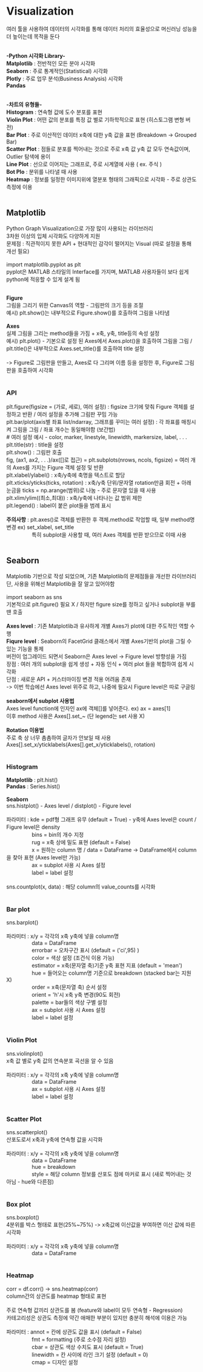 # **Visualization**
여러 툴을 사용하여 데이터의 시각화를 통해 데이터 처리의 효율성으로 머신러닝 성능을 더 높이는데 목적을 둔다 </br></br>

**-Python 시각화 Library-** </br>
**Matplotlib** : 전반적인 모든 분야 시각화</br>
**Seaborn** : 주로 통계적인(Statistical) 시각화</br>
**Plotly** : 주로 업무 분석(Business Analysis) 시각화 </br>
**Pandas**</br></br>

**-차트의 유형들-** </br> 
**Histogram** : 연속형 값에 도수 분포를 표현</br>
**Violin Plot** : 어떤 값의 분포를 특정 값 별로 기하학적으로 표현 (히스토그램 변형 버전)</br> 
**Bar Plot** : 주로 이산적인 데이터 x축에 대한 y축 값을 표현 (Breakdown -> Grouped Bar)</br> 
**Scatter Plot** : 점들로 분포를 찍어내는 것으로 주로 x축 값 y축 값 모두 연속값이며, Outlier 탐색에 용이</br> 
**Line Plot** : 선으로 이어지는 그래프로, 주로 시계열에 사용 ( ex. 주식 )</br>
**Bot Plo** : 분위를 나타낼 때 사용 </br>
**Heatmap** : 정보를 일정한 이미지위에 열분포 형태의 그래픽으로 시각화 - 주로 상관도 측정에 이용 </br></br> 

## **Matplotlib**
Python Graph Visualization으로 가장 많이 사용되는 라이브러리 </br>
3차원 이상의 입체 시각화도 다양하게 지원</br>
문제점 : 직관적이지 못한 API + 현대적인 감각이 떨어지는 Visual (따로 설정을 통해 개선 필요) </br></br>
import matplotlib.pyplot as plt </br>
pyplot은 MATLAB 스타일의 Interface를 가지며, MATLAB 사용자들이 보다 쉽게 python에 적응할 수 있게 설계 됨</br></br>

**Figure** </br>
그림을 그리기 위한 Canvas의 역할 - 그림판의 크기 등을 조절</br>
예시\) plt.show()는 내부적으로 Figure.show()를 호출하여 그림을 나타냄
</br></br>
**Axes** </br>
실제 그림을 그리는 method들을 가짐 + x축, y축, title등의 속성 설정 </br>
예시\) plt.plot() - 기본으로 설정 된 Axes에서 Axes.plot()을 호출하여 그림을 그림 / plt.title()은 내부적으로 Axes.set_title()를 호출하여 title 설정</br></br>
-> Figure로 그림판을 만들고, Axes로 다 그리며 이름 등을 설정한 후, Figure로 그림판을 호출하여 시각화</br></br>

### **API**
plt.figure(figsize = (가로, 세로), 여러 설정) : figsize 크기에 맞춰 Figure 객체를 설정하고 반환 / 여러 설정을 추가해 그림판 꾸밈 가능</br>
plt.bar/plot(axis별 좌표 list/ndarray, 그래프를 꾸미는 여러 설정) : 각 좌표를 매칭시켜 그림을 그림 / 좌표 개수는 동일해야함 (보간법)</br>
\# 여러 설정 예시 - color, marker, linestyle, linewidth, markersize, label, . . .</br>
plt.title(str) : title을 설정 </br>
plt.show() : 그림판 호출</br>
fig, (ax1, ax2, . . .)/ax([]로 접근) = plt.subplots(nrows, ncols, figsize) = 여러 개의 Axes를 가지는 Figure 객체 설정 및 반환</br>
plt.xlabel/ylabel() : x축/y축에 축명을 텍스트로 할당</br>
plt.xticks/yticks(ticks, rotation) : x축/y축 단위/문자열 rotation만큼 회전 + 아래 눈금을 ticks = np.arange(범위)로 나눔 - 주로 문자열 있을 때 사용 </br>
plt.xlim/ylim((최소,최대)) : x축/y축에 나타나는 값 범위 제한 </br>
plt.legend() : label이 붙은 plot들을 범례 표시 </br></br>
**주의사항** : plt.axes()로 객체를 반환한 후 객체.method로 작업할 때, 일부 method명 변경 ex) set_xlabel, set_title</br>
&nbsp;&nbsp;&nbsp;&nbsp;&nbsp;&nbsp;&nbsp;&nbsp;&nbsp;&nbsp;&nbsp;&nbsp;&nbsp;&nbsp;&nbsp;&nbsp;
특히 subplot을 사용할 때, 여러 Axes 객체를 반환 받으므로 이때 사용</br></br>

## **Seaborn**
Matplotlib 기반으로 작성 되었으며, 기존 Matplotlib의 문제점들을 개선한 라이브러리 </br>
단, 사용을 위해선 Matplotlib을 잘 알고 있어야함</br></br>
import seaborn as sns</br>
기본적으로 plt.figure() 필요 X / 하지만 figure size를 정하고 싶거나 subplot을 부를 땐 호출</br></br>
**Axes level** : 기존 Matplotlib과 유사하게 개별 Axes가 plot에 대한 주도적인 역할 수행 </br>
**Fiqure level** : Seaborn의 FacetGrid 클래스에서 개별 Axes기반의 plot을 그릴 수 있는 기능을 통제 </br>
버전이 업그레이드 되면서 Seaborn은 Axes level -> Figure level 방향성을 가짐</br>
장점 : 여러 개의 subplot을 쉽게 생성 + 자동 인식 + 여러 plot 들을 복합하여 쉽게 시각화</br>
단점 : 새로운 API + 커스터마이징 변경 적용 어려움 존재 </br>
-> 이번 학습에선 Axes level 위주로 하고, 나중에 필요시 Figure level은 따로 구글링</br></br>
**seaborn에서 subplot 사용법**</br>
Axes level function에 인자인 ax에 객체[]를 넣어준다. ex) ax = axes[1]</br>
이후 method 사용은 Axes[].set_~ (단 legend는 set 사용 X)</br></br>
**Rotation 이용법**</br>
주로 축 상 너무 촘촘하여 글자가 안보일 때 사용 </br>
Axes[].set_x/yticklabels(Axes[].get_x/yticklabels(), rotation)</br></br>

### **Histogram**
**Matplotlib** : plt.hist()</br>
**Pandas** : Series.hist() </br></br>
**Seaborn** </br>
sns.histplot() - Axes level / distplot() - Figure level</br></br>
파라미터 : kde = pdf형 그래프 유무 (default = True) - y축에 Axes level은 count / Figure level은 density</br>
&nbsp;&nbsp;&nbsp;&nbsp;&nbsp;&nbsp;&nbsp;&nbsp;&nbsp;&nbsp;&nbsp;&nbsp;&nbsp;&nbsp;&nbsp;&nbsp;
bins = bin의 개수 지정</br>
&nbsp;&nbsp;&nbsp;&nbsp;&nbsp;&nbsp;&nbsp;&nbsp;&nbsp;&nbsp;&nbsp;&nbsp;&nbsp;&nbsp;&nbsp;&nbsp;
rug = x축 상에 밀도 표현 (default = False)</br>
&nbsp;&nbsp;&nbsp;&nbsp;&nbsp;&nbsp;&nbsp;&nbsp;&nbsp;&nbsp;&nbsp;&nbsp;&nbsp;&nbsp;&nbsp;&nbsp;
x = 원하는 column 명 / data = DataFrame -> DataFrame에서 column을 찾아 표현 (Axes level만 가능)</br>
&nbsp;&nbsp;&nbsp;&nbsp;&nbsp;&nbsp;&nbsp;&nbsp;&nbsp;&nbsp;&nbsp;&nbsp;&nbsp;&nbsp;&nbsp;&nbsp;
ax = subplot 사용 시 Axes 설정</br>
&nbsp;&nbsp;&nbsp;&nbsp;&nbsp;&nbsp;&nbsp;&nbsp;&nbsp;&nbsp;&nbsp;&nbsp;&nbsp;&nbsp;&nbsp;&nbsp;
label = label 설정</br></br>
sns.countplot(x, data) : 해당 column의 value_counts를 시각화</br></br>

### **Bar plot**
sns.barplot()</br></br>
파라미터 : x/y = 각각의 x축 y축에 넣을 column명</br>
&nbsp;&nbsp;&nbsp;&nbsp;&nbsp;&nbsp;&nbsp;&nbsp;&nbsp;&nbsp;&nbsp;&nbsp;&nbsp;&nbsp;&nbsp;&nbsp;
data = DataFrame</br>
&nbsp;&nbsp;&nbsp;&nbsp;&nbsp;&nbsp;&nbsp;&nbsp;&nbsp;&nbsp;&nbsp;&nbsp;&nbsp;&nbsp;&nbsp;&nbsp;
errorbar = 오차구간 표시 (default = ('ci',95) )</br>
&nbsp;&nbsp;&nbsp;&nbsp;&nbsp;&nbsp;&nbsp;&nbsp;&nbsp;&nbsp;&nbsp;&nbsp;&nbsp;&nbsp;&nbsp;&nbsp;
color = 색상 설정 (조건식 이용 가능)</br>
&nbsp;&nbsp;&nbsp;&nbsp;&nbsp;&nbsp;&nbsp;&nbsp;&nbsp;&nbsp;&nbsp;&nbsp;&nbsp;&nbsp;&nbsp;&nbsp;
estimator = x축(문자열 축)기준 y축 표현 지표 (default = 'mean')</br>
&nbsp;&nbsp;&nbsp;&nbsp;&nbsp;&nbsp;&nbsp;&nbsp;&nbsp;&nbsp;&nbsp;&nbsp;&nbsp;&nbsp;&nbsp;&nbsp;
hue = 들어오는 column명 기준으로 breakdown (stacked bar는 지원 X)</br>
&nbsp;&nbsp;&nbsp;&nbsp;&nbsp;&nbsp;&nbsp;&nbsp;&nbsp;&nbsp;&nbsp;&nbsp;&nbsp;&nbsp;&nbsp;&nbsp;
order = x축(문자열 축) 순서 설정</br>
&nbsp;&nbsp;&nbsp;&nbsp;&nbsp;&nbsp;&nbsp;&nbsp;&nbsp;&nbsp;&nbsp;&nbsp;&nbsp;&nbsp;&nbsp;&nbsp;
orient = 'h'시 x축 y축 변경(90도 회전)</br>
&nbsp;&nbsp;&nbsp;&nbsp;&nbsp;&nbsp;&nbsp;&nbsp;&nbsp;&nbsp;&nbsp;&nbsp;&nbsp;&nbsp;&nbsp;&nbsp;
palette = bar들의 색상 구별 설정 </br>
&nbsp;&nbsp;&nbsp;&nbsp;&nbsp;&nbsp;&nbsp;&nbsp;&nbsp;&nbsp;&nbsp;&nbsp;&nbsp;&nbsp;&nbsp;&nbsp;
ax = subplot 사용 시 Axes 설정</br>
&nbsp;&nbsp;&nbsp;&nbsp;&nbsp;&nbsp;&nbsp;&nbsp;&nbsp;&nbsp;&nbsp;&nbsp;&nbsp;&nbsp;&nbsp;&nbsp;
label = label 설정</br></br>

### **Violin Plot**
sns.violinplot()</br>
x축 값 별로 y축 값의 연속분포 곡선을 알 수 있음</br></br>
파라미터 : x/y = 각각의 x축 y축에 넣을 column명</br>
&nbsp;&nbsp;&nbsp;&nbsp;&nbsp;&nbsp;&nbsp;&nbsp;&nbsp;&nbsp;&nbsp;&nbsp;&nbsp;&nbsp;&nbsp;&nbsp;
data = DataFrame</br>
&nbsp;&nbsp;&nbsp;&nbsp;&nbsp;&nbsp;&nbsp;&nbsp;&nbsp;&nbsp;&nbsp;&nbsp;&nbsp;&nbsp;&nbsp;&nbsp;
ax = subplot 사용 시 Axes 설정</br>
&nbsp;&nbsp;&nbsp;&nbsp;&nbsp;&nbsp;&nbsp;&nbsp;&nbsp;&nbsp;&nbsp;&nbsp;&nbsp;&nbsp;&nbsp;&nbsp;
label = label 설정 </br></br>

### **Scatter Plot**
sns.scatterplot()</br>
산포도로서 x축과 y축에 연속형 값을 시각화</br></br>
파라미터 : x/y = 각각의 x축 y축에 넣을 column명</br>
&nbsp;&nbsp;&nbsp;&nbsp;&nbsp;&nbsp;&nbsp;&nbsp;&nbsp;&nbsp;&nbsp;&nbsp;&nbsp;&nbsp;&nbsp;&nbsp;
data = DataFrame</br>
&nbsp;&nbsp;&nbsp;&nbsp;&nbsp;&nbsp;&nbsp;&nbsp;&nbsp;&nbsp;&nbsp;&nbsp;&nbsp;&nbsp;&nbsp;&nbsp;
hue = breakdown</br>
&nbsp;&nbsp;&nbsp;&nbsp;&nbsp;&nbsp;&nbsp;&nbsp;&nbsp;&nbsp;&nbsp;&nbsp;&nbsp;&nbsp;&nbsp;&nbsp;
style = 해당 column 정보를 산포도 점에 마커로 표시 (새로 찍어내는 것 아님 - hue와 다른점)</br></br>

### **Box plot**
sns.boxplot()</br>
4분위를 박스 형태로 표현(25%~75%) -> x축값에 이산값을 부여하면 이산 값에 따른 시각화</br></br>
파라미터 : x/y = 각각의 x축 y축에 넣을 column명</br>
&nbsp;&nbsp;&nbsp;&nbsp;&nbsp;&nbsp;&nbsp;&nbsp;&nbsp;&nbsp;&nbsp;&nbsp;&nbsp;&nbsp;&nbsp;&nbsp;
data = DataFrame</br></br>

### **Heatmap**
corr = df.corr() -> sns.heatmap(corr)</br>
column간의 상관도를 heatmap 형태로 표현</br></br>
주로 연속형 값끼리 상관도를 봄 (feature와 label이 모두 연속형 - Regression)</br>
카테고리성은 상관도 측정에 약간 애매한 부분이 있지만 충분히 해석에 이용은 가능</br></br>
파라미터 : annot = 칸에 상관도 값을 표시 (default = False)</br>
&nbsp;&nbsp;&nbsp;&nbsp;&nbsp;&nbsp;&nbsp;&nbsp;&nbsp;&nbsp;&nbsp;&nbsp;&nbsp;&nbsp;&nbsp;&nbsp;
fmt = formatting (주로 소수점 자리 설정)</br>
&nbsp;&nbsp;&nbsp;&nbsp;&nbsp;&nbsp;&nbsp;&nbsp;&nbsp;&nbsp;&nbsp;&nbsp;&nbsp;&nbsp;&nbsp;&nbsp;
cbar = 상관도 색상 수치도 표시 (default = True)</br>
&nbsp;&nbsp;&nbsp;&nbsp;&nbsp;&nbsp;&nbsp;&nbsp;&nbsp;&nbsp;&nbsp;&nbsp;&nbsp;&nbsp;&nbsp;&nbsp;
linewidth = 칸 사이에 라인 크기 설정 (default = 0)</br>
&nbsp;&nbsp;&nbsp;&nbsp;&nbsp;&nbsp;&nbsp;&nbsp;&nbsp;&nbsp;&nbsp;&nbsp;&nbsp;&nbsp;&nbsp;&nbsp;
cmap = 디자인 설정
